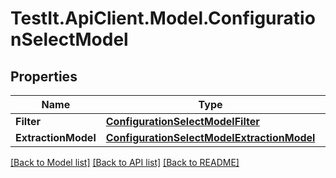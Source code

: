 # TestIt.ApiClient.Model.ConfigurationSelectModel

## Properties

Name | Type | Description | Notes
------------ | ------------- | ------------- | -------------
**Filter** | [**ConfigurationSelectModelFilter**](ConfigurationSelectModelFilter.md) |  | [optional] 
**ExtractionModel** | [**ConfigurationSelectModelExtractionModel**](ConfigurationSelectModelExtractionModel.md) |  | [optional] 

[[Back to Model list]](../README.md#documentation-for-models) [[Back to API list]](../README.md#documentation-for-api-endpoints) [[Back to README]](../README.md)

